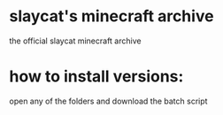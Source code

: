 # slaycat's minecraft archive
the official slaycat minecraft archive

# how to install versions:
open any of the folders and download the batch script
